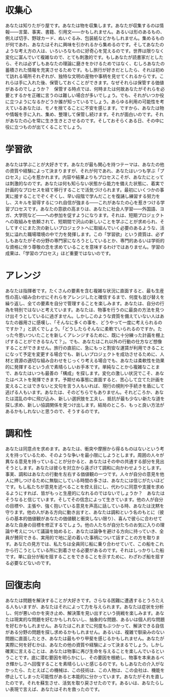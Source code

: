 # 収集心

あなたは知りたがり屋です。あなたは物を収集します。あなたが収集するのは情報――言葉、事実、書籍、引用文――かもしれません。あるいは形のあるもの、例えば切手、野球カード、ぬいぐるみ、包装紙などかもしれません。集めるものが何であれ、あなたはそれに興味を引かれるから集めるのです。そしてあなたのような考え方の人は、いろいろなものに好奇心を覚えるのです。世界は限りなく変化に富んでいて複雑なので、とても刺激的です。もしあなたが読書家だとしたら、それは必ずしもあなたの理論に磨きをかけるためではなく、むしろあなたの蓄積された情報を充実させるためです。もし旅行が好きだとしたら、それは初めて訪れる場所それぞれが、独特な文明の産物や事柄を見せてくれるからです。これらは手に入れた後、保管しておくことができます。なぜそれらは保管する価値があるのでしょうか？　保管する時点では、何時または何故あなたがそれらを必要とするかを正確に言うのは難しい場合が多いでしょう。でも、それがいつか役に立つようになるかどうか誰が知っているでしょう。あらゆる利用の可能性を考えているあなたは、モノを捨てることに不安を感じます。ですから、あなたは物や情報を手に入れ、集め、整理して保管し続けます。それが面白いのです。それがあなたの心を常に生き生きとさせるのです。そしておそらくある日、その中に役に立つものが出てくることでしょう。

# 学習欲

あなたは学ぶことが大好きです。あなたが最も関心を持つテーマは、あなたの他の資質や経験によって決まりますが、それが何であれ、あなたはいつも学ぶ「プロセス」に心を惹かれます。内容や結果よりもプロセスこそが、あなたにとっては刺激的なのです。あなたは何も知らない状態から能力を備えた状態に、着実で計画的なプロセスを経て移行することで活気づけられます。最初にいくつかの事実に接することでぞくぞくし、早い段階で学んだことを復誦し練習する努力をし、スキルを習得するにつれ自信が強まる――これがあなたの心を惹きつける学習プロセスです。あなたの意欲の高まりは、あなたに社会人学習――外国語、ヨガ、大学院など――への参加を促すようになります。それは、短期プロジェクトへの取組みを依頼されて、短期間で沢山の新しいことを学ぶことが求められ、そしてすぐにまた次の新しいプロジェクトへに取組んでいく必要のあるような、活気に溢れた職場環境の中で力を発揮します。この「学習欲」という資質は、必ずしもあなたがその分野の専門家になろうとしているとか、専門的あるいは学術的な資格に伴う尊敬の念を求めていることを意味するわけではありません。学習の成果は、「学習のプロセス」ほど重要ではないのです。

# アレンジ

あなたは指揮者です。たくさんの要素を含む複雑な状況に直面すると、最も生産性の高い組み合わせにそれらをアレンジしたと確信するまで、何度も並び替えを繰り返し、全ての要素を自分で管理することを楽しみます。あなたは、自分の行為を特別ではないと考えています。あなたは、物事を行うのに最良の方法を見つけ出そうとしているに過ぎません。しかしこのような資質を備えていない人はあなたの器用さに感嘆し、「そんなに多くの事を、どうやって一度に考えられるのですか？」と訊くでしょう。「どうしたらそんなに柔軟でいられるのですか。たった今思いついたことを新しくアレンジするために、既に十分練った計画を棚上げすることができるなんて？」。でも、あなたはこれ以外の行動の仕方など想像することができません。旅行の直前に、急にもっと割安な運賃が利用できることになって予定を変更する場合でも、新しいプロジェクトを成功させるために、人材と資源の適切な組み合わせをじっくり考える場合でも、あなたは柔軟性を効果的に発揮するという点で素晴らしいお手本です。単純なことから複雑なことまで、あなたはいつも最善の「構成」を探します。変化の激しい状況でこそ、あなたはベストを発揮できます。予期せぬ事態に直面すると、苦心して立てた計画を変えることはできないと文句を言う人もいれば、現行の規則や手続きを盾にして逃げる人もいます。あなたは、そのどちらでもありません。それどころか、あなたは混乱の中に飛び込み、新しい選択肢を工夫し、抵抗が最も少ない新たな道を探し求め、新しい協調関係を見つけ出します。結局のところ、もっと良い方法があるかもしれないと思うので、そうするのです。

# 調和性

あなたは同意点を求めます。あなたは、衝突や摩擦から得るものはないという考えを持っているため、そのような争いを最小限にしようとします。周囲の人々が異なる意見を持っていることが分かると、あなたはその中の共通する部分を見出そうとします。あなたは彼らを対立から遠ざけて調和に向かわせようとします。事実、調和はあなたの行動を左右する価値観の一つです。人々が自分の意見を他人に押しつけるために無駄にしている時間の多さは、あなたには信じがたいほどです。もし私たちが意見を述べることを控え目にし、代わりに同意や支援を求めるようにすれば、皆がもっと生産的になれるのではないでしょうか？　あなたはそうなると信じています。そしてその信念によって生きています。他の人が自分の目標や、主張や、強く抱いている意見を声高に話している時、あなたは沈黙を守ります。他の人がある方向に動き出すと、あなたは調和という名のもとに（彼らの基本的価値観があなたの価値観と衝突しない限り）、喜んで彼らに合わせてあなた自身の目標を修正するでしょう。他の人たちが自分たちのお気に入りの理論や考えについて議論を始めると、あなたは論争を避ける方向に持っていき、全員が賛同できる、実用的で地に足の着いた事柄について話すことの方を取ります。あなたの見方では、私たちは全員同じ船に乗り合わせていて、この船をこれから行こうとしている所に到着させる必要があるのです。それはしっかりした船です。単に自分が船を揺することをできることを示すために、わざわざ船を揺する必要などないのです。

# 回復志向

あなたは問題を解決することが大好きです。さらなる困難に遭遇するとうろたえる人もいますが、あなたはそれによって力を与えられます。あなたは症状を分析し、何が悪いのかを突き止め、解決策を見い出すという挑戦を楽しみます。あなたは現実的な問題を好むかもしれないし、抽象的な問題、あるいは個人的な問題を好むかもしれません。あなたはこれまでに何度もぶつかって、解決できる自信がある分野の問題を探し求めるかもしれません。あるいは、複雑で馴染みのない問題に直面したとき、あなたは最もやり甲斐を感じるかもしれません。あなたが実際に何を好むかは、あなたの他の資質や経験によって決まるでしょう。しかし確実に言えることは、あなたは物事に再び生命を与えることを楽しんでいるということです。底に潜む要因を明らかにし、その要因を根絶し、物事を本来あるべき輝かしさへ回復することを素晴らしいと感じるのです。もしあなたの介入がなかったら、たとえばこの機械は、この技術は、この人物は、この会社は、機能を停止してしまった可能性があると本能的に分かっています。あなたがそれを直したのです。それを蘇生させ、活気を取り戻させたのです。あるいは、あなたらしい表現で言えば、あなたはそれを救ったのです。
